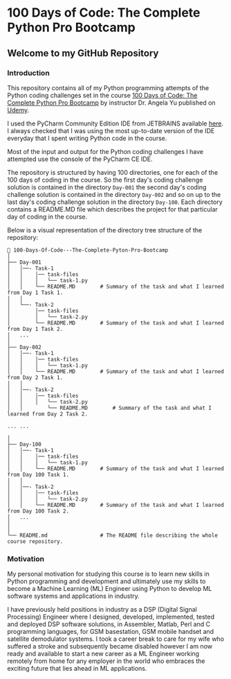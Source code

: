 # 100 Days of Code: The Complete Python Pro Bootcamp

## Welcome to my GitHub Repository

### Introduction

This repository contains all of my Python programming attempts of the Python coding challenges set in the course [100 Days of Code: The Complete Python Pro Bootcamp](https://www.udemy.com/course/100-days-of-code/?couponCode=2021PM20) by instructor Dr. Angela Yu published on [Udemy](https://www.udemy.com).

I used the PyCharm Community Edition IDE from JETBRAINS available [here](https://www.jetbrains.com/pycharm/). I always checked that I was using the most up-to-date version of the IDE everyday that I spent writing Python code in the course.

Most of the input and output for the Python coding challenges I have attempted use the console of the PyCharm CE IDE.

The repository is structured by having 100 directories, one for each of the 100 days of coding in the course. So the first day's coding challenge solution is contained in the directory ```Day-001``` the second day's coding challenge solution is contained in the directory ```Day-002``` and so on up to the last day's coding challenge solution in the directory ```Day-100```. Each directory contains a README.MD file which describes the project for that particular day of coding in the course.

Below is a visual representation of the directory tree structure of the repository:

```plaintext
📂 100-Days-Of-Code---The-Complete-Pyton-Pro-Bootcamp
│
├── Day-001
│   │──- Task-1
│   │    │── task-files
│   │    │   └── task-1.py
│   │    └── README.MD        # Summary of the task and what I learned from Day 1 Task 1.
│   │
│   └──- Task-2
│        │── task-files
│        │   └── task-2.py
│        └── README.MD        # Summary of the task and what I learned from Day 1 Task 2.
│   ...
│
├── Day-002
│   │──- Task-1
│   │    │── task-files
│   │    │   └── task-1.py
│   │    └── README.MD        # Summary of the task and what I learned from Day 2 Task 1.
│   │
│   │──- Task-2
│   │    │── task-files
│   │    │   └── task-2.py
│   │        └── README.MD        # Summary of the task and what I learned from Day 2 Task 2.

... ...

│
├── Day-100
│   │──- Task-1
│   │    │── task-files
│   │    │   └── task-1.py
│   │    └── README.MD        # Summary of the task and what I learned from Day 100 Task 1.
│   │
│   │──- Task-2
│   │    │── task-files
│   │    │   └── task-2.py
│   │    └── README.MD        # Summary of the task and what I learned from Day 100 Task 2.
│   ...
│
│
└── README.md                 # The README file describing the whole course repository.
```

### Motivation

My personal motivation for studying this course is to learn new skills in Python programming and development and ultimately use my skills to become a Machine Learning (ML) Engineer using Python to develop ML software systems and applications in industry.

I have previously held positions in industry as a DSP (Digital Signal Processing) Engineer where I designed, developed, implemented, tested and deployed DSP software solutions, in Assembler, Matlab, Perl and C programming languages, for GSM basestation, GSM mobile handset and satellite demodulator systems. I took a career break to care for my wife who suffered a stroke and subsequently became disabled however I am now ready and available to start a new career as a ML Engineer working remotely from home for any employer in the world who embraces the exciting future that lies ahead in ML applications.





